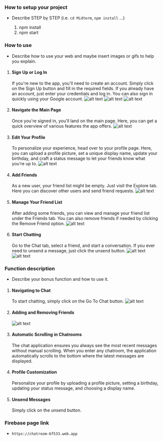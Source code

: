 ### How to setup your project

- Describe STEP by STEP (i.e. `cd Midterm`, `npm install` ...)

  1. npm install
  2. npm start

### How to use

- Describe how to use your web and maybe insert images or gifs to help you explain.

1.  #### Sign Up or Log In
    If you're new to the app, you'll need to create an account. Simply click on the Sign Up button and fill in the required fields. If you already have an account, just enter your credentials and log in. You can also sign in quickly using your Google account.
    ![alt text](imgs/image.png)
    ![alt text](imgs/image-1.png)
    ![alt text](imgs/image-3.png)
2.  #### Navigate the Main Page
    Once you're signed in, you'll land on the main page. Here, you can get a quick overview of various features the app offers.
    ![alt text](imgs/image-5.png)
3.  #### Edit Your Profile
    To personalize your experience, head over to your profile page. Here, you can upload a profile picture, set a unique display name, update your birthday, and craft a status message to let your friends know what you’re up to.
    ![alt text](imgs/image-6.png)
4.  #### Add Friends
    As a new user, your friend list might be empty. Just visit the Explore tab. Here you can discover other users and send friend requests.
    ![alt text](imgs/image-7.png)
5.  #### Manage Your Friend List
    After adding some friends, you can view and manage your friend list under the Friends tab. You can also remove friends if needed by clicking the Remove Friend option.
    ![alt text](imgs/image-8.png)
6.  #### Start Chatting
    Go to the Chat tab, select a friend, and start a conversation. If you ever need to unsend a message, just click the unsend button.
    ![alt text](imgs/image-9.png)
    ![alt text](imgs/image-11.png)

### Function description

- Describe your bonus function and how to use it.

1. #### Navigating to Chat
   To start chatting, simply click on the Go To Chat button.
   ![alt text](imgs/image-12.png)
2. #### Adding and Removing Friends
   ![alt text](imgs/image-13.png)
3. #### Automatic Scrolling in Chatrooms
   The chat application ensures you always see the most recent messages without manual scrolling. When you enter any chatroom, the application automatically scrolls to the bottom where the latest messages are displayed.
4. #### Profile Customization
   Personalize your profile by uploading a profile picture, setting a birthday, updating your status message, and choosing a display name.
5. #### Unsend Messages
   Simply click on the unsend button.

### Firebase page link

- `https://chatroom-6f533.web.app`

<style>
table th{
    width: 100%;
}
</style>